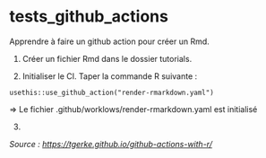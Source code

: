# tests_github_actions

Apprendre à faire un github action pour créer un Rmd.

1. Créer un fichier Rmd dans le dossier tutorials. 

2. Initialiser le CI. Taper la commande R suivante : 

```
usethis::use_github_action("render-rmarkdown.yaml")
```

=> Le fichier .github/worklows/render-rmarkdown.yaml  est initialisé

3. 


*Source : https://tgerke.github.io/github-actions-with-r/*

